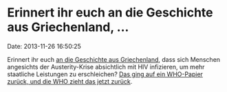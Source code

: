 Erinnert ihr euch an die Geschichte aus Griechenland, \...
==========================================================

Date: 2013-11-26 16:50:25

Erinnert ihr euch [an die Geschichte aus
Griechenland](http://blog.fefe.de/?ts=b199987a), dass sich Menschen
angesichts der Austerity-Krise absichtlich mit HIV infizieren, um mehr
staatliche Leistungen zu erschleichen? [Das ging auf ein WHO-Papier
zurück, und die WHO zieht das jetzt
zurück](http://www.aljazeera.com/news/europe/2013/11/who-retracts-hiv-self-injection-claim-20131126125332258530.html).
